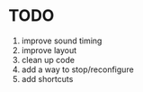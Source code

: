 # TODO
1. improve sound timing
2. improve layout
3. clean up code
4. add a way to stop/reconfigure
5. add shortcuts